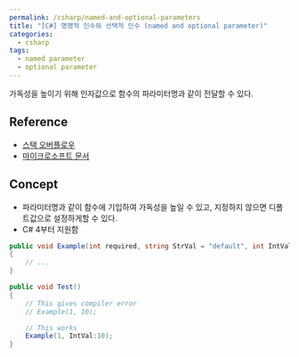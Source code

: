 ```yaml
---
permalink: /csharp/named-and-optional-parameters
title: "[C#] 명명적 인수와 선택적 인수 (named and optional parameter)"
categories:
  - csharp
tags:
  - named parameter
  - optional parameter
---
```


가독성을 높이기 위해 인자값으로 함수의 파라미터명과 같이 전달할 수 있다. 


## Reference

- [스택 오버플로우](https://stackoverflow.com/questions/5262634/c-sharp-method-call-with-parameter-name-and-colon) 
- [마이크로소프트 문서](https://docs.microsoft.com/en-us/dotnet/csharp/programming-guide/classes-and-structs/named-and-optional-arguments)


## Concept
- 파라미터명과 같이 함수에 기입하여 가독성을 높일 수 있고, 지정하지 않으면 디폴트값으로 설정하게할 수 있다. 
- C# 4부터 지원함 


```c#
public void Example(int required, string StrVal = "default", int IntVal = 0)
{
    // ...
}

public void Test()
{
    // This gives compiler error
    // Example(1, 10);

    // This works
    Example(1, IntVal:10);
}
```
